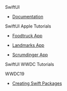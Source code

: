 SwiftUI

* [Documentation](https://developer.apple.com/xcode/swiftui/)

SwiftUI Apple Tutorials

* [Foodtruck App](https://developer.apple.com/documentation/swiftui/food_truck_building_a_swiftui_multiplatform_app)

* [Landmarks App](https://developer.apple.com/tutorials/swiftui/creating-and-combining-views)

* [Scrumdinger App](https://developer.apple.com/tutorials/app-dev-training/getting-started-with-scrumdinger)

SwiftUI WWDC Tutorials

WWDC19

* [Creating Swift Packages](https://developer.apple.com/videos/play/wwdc2019/410)

